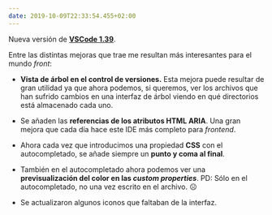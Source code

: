 ```yaml
---
date: 2019-10-09T22:33:54.455+02:00
---
```


Nueva versión de **[VSCode 1.39](https://code.visualstudio.com/updates/v1_39)**.

Entre las distintas mejoras que trae me resultan más interesantes para el mundo _front_:

- **Vista de árbol en el control de versiones.** Esta mejora puede resultar de gran utilidad ya que ahora podemos, si queremos, ver los archivos que han sufrido cambios en una interfaz de árbol viendo en qué directorios está almacenado cada uno.

- Se añaden las **referencias de los atributos HTML ARIA**. Una gran mejora que cada día hace este IDE más completo para _frontend_.

- Ahora cada vez que introducimos una propiedad **CSS** con el autocompletado, se añade siempre un **punto y coma al final**.

- También en el autocompletado ahora podemos ver una **previsualización del color en las *custom properties***. PD: Sólo en el autocompletado, no una vez escrito en el archivo. ☹️

- Se actualizaron algunos iconos que faltaban de la interfaz.
